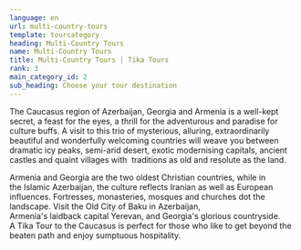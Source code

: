 ```yaml
---
language: en
url: multi-country-tours
template: tourcategory
heading: Multi-Country Tours
name: Multi-Country Tours
title: Multi-Country Tours | Tika Tours
rank: 3
main_category_id: 2
sub_heading: Choose your tour destination
---
```

<div class="row content-row"><!-- 1505 (0)-->

</div>

<div class="row content-row"><!-- 1506 (3)-->
<div class="col-xs-12 col-sm-6 col-md-6"><!-- 2006 -->

The Caucasus region of Azerbaijan, Georgia and Armenia is a well\-kept secret, a
feast for the eyes, a thrill for the adventurous and paradise for culture buffs.
A visit to this trio of mysterious, alluring, extraordinarily beautiful and wonderfully
welcoming countries will weave you between dramatic icy peaks, semi\-arid desert,
exotic modernising capitals, ancient castles and quaint villages with  traditions
as old and resolute as the land.

</div>

<div class="col-xs-12 col-sm-6 col-md-6"><!-- 2007 -->

Armenia and Georgia are the two oldest Christian countries, while in the Islamic
Azerbaijan, the culture reflects Iranian as well as European influences. Fortresses,
monasteries, mosques and churches dot the landscape. Visit the Old City of Baku
in Azerbaijan, Armenia's laidback capital Yerevan, and Georgia's glorious countryside.
A Tika Tour to the Caucasus is perfect for those who like to get beyond the beaten
path and enjoy sumptuous hospitality.

</div>

</div>
